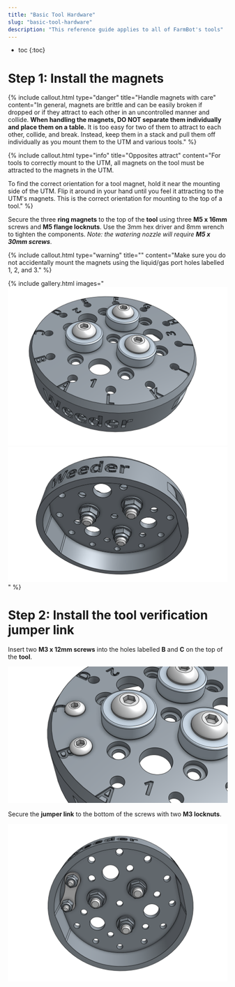 ```yaml
---
title: "Basic Tool Hardware"
slug: "basic-tool-hardware"
description: "This reference guide applies to all of FarmBot's tools"
---
```


* toc
{:toc}


# Step 1: Install the magnets



{%
include callout.html
type="danger"
title="Handle magnets with care"
content="In general, magnets are brittle and can be easily broken if dropped or if they attract to each other in an uncontrolled manner and collide. **When handling the magnets, DO NOT separate them individually and place them on a table.** It is too easy for two of them to attract to each other, collide, and break. Instead, keep them in a stack and pull them off individually as you mount them to the UTM and various tools."
%}



{%
include callout.html
type="info"
title="Opposites attract"
content="For tools to correctly mount to the UTM, all magnets on the tool must be attracted to the magnets in the UTM.

To find the correct orientation for a tool magnet, hold it near the mounting side of the UTM. Flip it around in your hand until you feel it attracting to the UTM's magnets. This is the correct orientation for mounting to the top of a tool."
%}

Secure the three **ring magnets** to the top of the **tool** using three **M5 x 16mm** screws and **M5 flange locknuts**. Use the 3mm hex driver and 8mm wrench to tighten the components. *Note: the watering nozzle will require **M5 x 30mm screws***.

{%
include callout.html
type="warning"
title=""
content="Make sure you do not accidentally mount the magnets using the liquid/gas port holes labelled 1, 2, and 3."
%}

{% include gallery.html images="
![tool with magnets mounted top](_images/tool_with_magnets_mounted_top.png)
![tool with magnets mounted underside](_images/tool_with_magnets_mounted_underside.png)
" %}

# Step 2: Install the tool verification jumper link

Insert two **M3 x 12mm screws** into the holes labelled **B** and **C** on the top of the **tool**.

![jumper link installed top view](_images/jumper_link_installed_top_view.png)

Secure the **jumper link** to the bottom of the screws with two **M3 locknuts**.

![jumper link installed bottom view](_images/jumper_link_installed_bottom_view.png)

